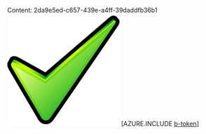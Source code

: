 Content: 2da9e5ed-c657-439e-a4ff-39daddfb36b1![image](ddba16dd-681a-47d5-a2d6-c6db89ddca67.png)
[AZURE.INCLUDE [b-token](bbaa7232-1bf1-4054-840b-5c9fd9f44fbf.md)]
